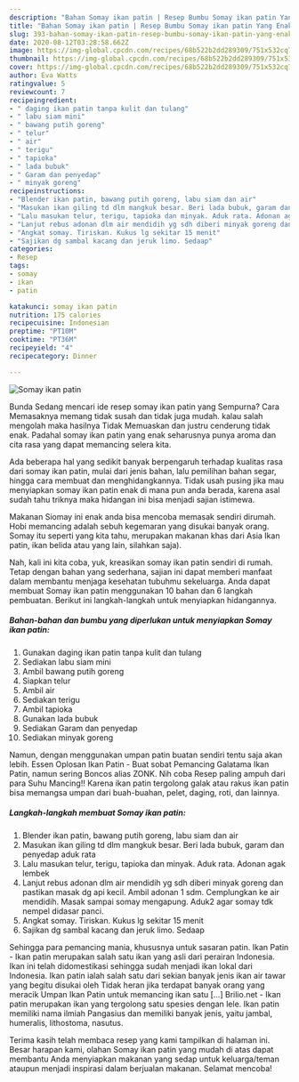 ```yaml
---
description: "Bahan Somay ikan patin | Resep Bumbu Somay ikan patin Yang Enak Dan Mudah"
title: "Bahan Somay ikan patin | Resep Bumbu Somay ikan patin Yang Enak Dan Mudah"
slug: 393-bahan-somay-ikan-patin-resep-bumbu-somay-ikan-patin-yang-enak-dan-mudah
date: 2020-08-12T03:28:58.662Z
image: https://img-global.cpcdn.com/recipes/68b522b2dd289309/751x532cq70/somay-ikan-patin-foto-resep-utama.jpg
thumbnail: https://img-global.cpcdn.com/recipes/68b522b2dd289309/751x532cq70/somay-ikan-patin-foto-resep-utama.jpg
cover: https://img-global.cpcdn.com/recipes/68b522b2dd289309/751x532cq70/somay-ikan-patin-foto-resep-utama.jpg
author: Eva Watts
ratingvalue: 5
reviewcount: 7
recipeingredient:
- " daging ikan patin tanpa kulit dan tulang"
- " labu siam mini"
- " bawang putih goreng"
- " telur"
- " air"
- " terigu"
- " tapioka"
- " lada bubuk"
- " Garam dan penyedap"
- " minyak goreng"
recipeinstructions:
- "Blender ikan patin, bawang putih goreng, labu siam dan air"
- "Masukan ikan giling td dlm mangkuk besar. Beri lada bubuk, garam dan penyedap aduk rata"
- "Lalu masukan telur, terigu, tapioka dan minyak. Aduk rata. Adonan agak lembek"
- "Lanjut rebus adonan dlm air mendidih yg sdh diberi minyak goreng dan pastikan masak dg api kecil. Ambil adonan 1 sdm. Cemplungkan ke air mendidih. Masak sampai somay mengapung. Aduk2 agar somay tdk nempel didasar panci."
- "Angkat somay. Tiriskan. Kukus lg sekitar 15 menit"
- "Sajikan dg sambal kacang dan jeruk limo. Sedaap"
categories:
- Resep
tags:
- somay
- ikan
- patin

katakunci: somay ikan patin 
nutrition: 175 calories
recipecuisine: Indonesian
preptime: "PT10M"
cooktime: "PT36M"
recipeyield: "4"
recipecategory: Dinner

---
```



![Somay ikan patin](https://img-global.cpcdn.com/recipes/68b522b2dd289309/751x532cq70/somay-ikan-patin-foto-resep-utama.jpg)

Bunda Sedang mencari ide resep somay ikan patin yang Sempurna? Cara Memasaknya memang tidak susah dan tidak juga mudah. kalau salah mengolah maka hasilnya Tidak Memuaskan dan justru cenderung tidak enak. Padahal somay ikan patin yang enak seharusnya punya aroma dan cita rasa yang dapat memancing selera kita.

Ada beberapa hal yang sedikit banyak berpengaruh terhadap kualitas rasa dari somay ikan patin, mulai dari jenis bahan, lalu pemilihan bahan segar, hingga cara membuat dan menghidangkannya. Tidak usah pusing jika mau menyiapkan somay ikan patin enak di mana pun anda berada, karena asal sudah tahu triknya maka hidangan ini bisa menjadi sajian istimewa.

Makanan Siomay ini enak anda bisa mencoba memasak sendiri dirumah. Hobi memancing adalah sebuh kegemaran yang disukai banyak orang. Somay itu seperti yang kita tahu, merupakan makanan khas dari Asia Ikan patin, ikan belida atau yang lain, silahkan saja).


Nah, kali ini kita coba, yuk, kreasikan somay ikan patin sendiri di rumah. Tetap dengan bahan yang sederhana, sajian ini dapat memberi manfaat dalam membantu menjaga kesehatan tubuhmu sekeluarga. Anda dapat membuat Somay ikan patin menggunakan 10 bahan dan 6 langkah pembuatan. Berikut ini langkah-langkah untuk menyiapkan hidangannya.

<!--inarticleads1-->

##### Bahan-bahan dan bumbu yang diperlukan untuk menyiapkan Somay ikan patin:

1. Gunakan  daging ikan patin tanpa kulit dan tulang
1. Sediakan  labu siam mini
1. Ambil  bawang putih goreng
1. Siapkan  telur
1. Ambil  air
1. Sediakan  terigu
1. Ambil  tapioka
1. Gunakan  lada bubuk
1. Sediakan  Garam dan penyedap
1. Sediakan  minyak goreng


Namun, dengan menggunakan umpan patin buatan sendiri tentu saja akan lebih. Essen Oplosan Ikan Patin - Buat sobat Pemancing Galatama Ikan Patin, namun sering Boncos alias ZONK. Nih coba Resep paling ampuh dari para Suhu Mancing!! Karena ikan patin tergolong galak atau rakus ikan patin bisa memangsa umpan dari buah-buahan, pelet, daging, roti, dan lainnya. 

<!--inarticleads2-->

##### Langkah-langkah membuat Somay ikan patin:

1. Blender ikan patin, bawang putih goreng, labu siam dan air
1. Masukan ikan giling td dlm mangkuk besar. Beri lada bubuk, garam dan penyedap aduk rata
1. Lalu masukan telur, terigu, tapioka dan minyak. Aduk rata. Adonan agak lembek
1. Lanjut rebus adonan dlm air mendidih yg sdh diberi minyak goreng dan pastikan masak dg api kecil. Ambil adonan 1 sdm. Cemplungkan ke air mendidih. Masak sampai somay mengapung. Aduk2 agar somay tdk nempel didasar panci.
1. Angkat somay. Tiriskan. Kukus lg sekitar 15 menit
1. Sajikan dg sambal kacang dan jeruk limo. Sedaap


Sehingga para pemancing mania, khususnya untuk sasaran patin. Ikan Patin - Ikan patin merupakan salah satu ikan yang asli dari perairan Indonesia. Ikan ini telah didomestikasi sehingga sudah menjadi ikan lokal dari Indonesia. Ikan patin ialah salah satu dari sekian banyak jenis ikan air tawar yang begitu disukai oleh Tidak heran jika terdapat banyak orang yang meracik Umpan Ikan Patin untuk memancing ikan satu […] Brilio.net - Ikan patin merupakan ikan yang tergolong satu spesies dengan lele. Ikan patin memiliki nama ilmiah Pangasius dan memiliki banyak jenis, yaitu jambal, humeralis, lithostoma, nasutus. 

Terima kasih telah membaca resep yang kami tampilkan di halaman ini. Besar harapan kami, olahan Somay ikan patin yang mudah di atas dapat membantu Anda menyiapkan makanan yang sedap untuk keluarga/teman ataupun menjadi inspirasi dalam berjualan makanan. Selamat mencoba!
